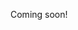 Coming soon!

<!--

https://github.com/rofrol/elm-games
https://github.com/rofrol/awesome-elm-gamedev
https://medium.com/@l.mugnaini/beginner-tutorials-how-to-build-a-game-in-elm-5491d6de8f25
https://www.markwunsch.com/thinkpiece/2017/01/hive_city_retrospective.html
https://elm-lang.org/news/making-pong
https://package.elm-lang.org/packages/Zinggi/elm-2d-game/latest/
https://thoughtbot.com/blog/gamedev-with-elm-types
https://www.reddit.com/r/elm/comments/8vouni/performance_for_game_dev/
https://www.slant.co/topics/616/viewpoints/4/~best-game-engines-for-web-games~elm

-->
